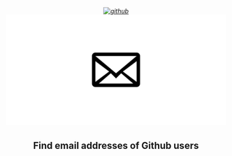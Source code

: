 
<h6 align="center">
  <br>
  <a href="https://github.com/rizwansoaib/Github-Email-Finder/"><img src="https://github.githubassets.com/images/modules/logos_page/GitHub-Logo.png" alt="github"></a>
   <a href="https://github.com/rizwansoaib/Github-Email-Finder/"><img src="mail.png" alt="mail"></a>

</h6>

<h2 align="center">Find email addresses of Github users</h2>


